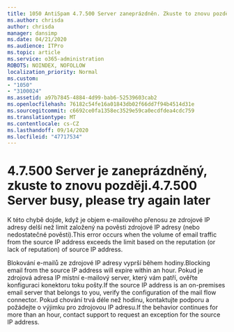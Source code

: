 ```yaml
---
title: 1050 AntiSpam 4.7.500 Server zaneprázdněn. Zkuste to znovu později od [XXX.XXX.XXX.XXX].
ms.author: chrisda
author: chrisda
manager: dansimp
ms.date: 04/21/2020
ms.audience: ITPro
ms.topic: article
ms.service: o365-administration
ROBOTS: NOINDEX, NOFOLLOW
localization_priority: Normal
ms.custom:
- "1050"
- "3100024"
ms.assetid: a97b7845-4884-4d99-bab6-52539603cab2
ms.openlocfilehash: 76182c54fe16a01843db02f66dd7f94b4514d31e
ms.sourcegitcommit: c6692ce0fa1358ec3529e59ca0ecdfdea4cdc759
ms.translationtype: MT
ms.contentlocale: cs-CZ
ms.lasthandoff: 09/14/2020
ms.locfileid: "47717534"
---
```

# <a name="47500-server-busy-please-try-again-later"></a><span data-ttu-id="34f81-103">4.7.500 Server je zaneprázdněný, zkuste to znovu později.</span><span class="sxs-lookup"><span data-stu-id="34f81-103">4.7.500 Server busy, please try again later</span></span>

<span data-ttu-id="34f81-104">K této chybě dojde, když je objem e-mailového přenosu ze zdrojové IP adresy delší než limit založený na pověsti zdrojové IP adresy (nebo nedostatečné pověsti).</span><span class="sxs-lookup"><span data-stu-id="34f81-104">This error occurs when the volume of email traffic from the source IP address exceeds the limit based on the reputation (or lack of reputation) of source IP address.</span></span>

<span data-ttu-id="34f81-105">Blokování e-mailů ze zdrojové IP adresy vyprší během hodiny.</span><span class="sxs-lookup"><span data-stu-id="34f81-105">Blocking email from the source IP address will expire within an hour.</span></span> <span data-ttu-id="34f81-106">Pokud je zdrojová adresa IP místní e-mailový server, který vám patří, ověřte konfiguraci konektoru toku pošty.</span><span class="sxs-lookup"><span data-stu-id="34f81-106">If the source IP address is an on-premises email server that belongs to you, verify the configuration of the mail flow connector.</span></span> <span data-ttu-id="34f81-107">Pokud chování trvá déle než hodinu, kontaktujte podporu a požádejte o výjimku pro zdrojovou IP adresu.</span><span class="sxs-lookup"><span data-stu-id="34f81-107">If the behavior continues for more than an hour, contact support to request an exception for the source IP address.</span></span>
